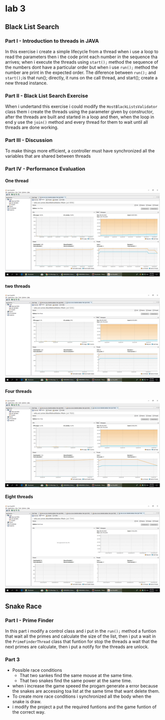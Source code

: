 


# lab 3 

## Black List Search

### Part I - Introduction to threads in JAVA
In this exercise i create a simple lifecycle from a thread when i use a loop to read the parameters then i the code print each number in the sequence tha arrives; when i execute the threads using `start();` method  the sequence of the numbers dont have a particular order but when i use `run();` method  the number are print in the expected order.
The diference between `run();` and `start();`is that run(); directly, it runs on the call thread, and start(); create a new thread instance.

### Part II - Black List Search Exercise

When i undertand this exercise i could modify the `HostBlackListsValidator` class  them i create the threads using the parameter given by constructor, after the threads are built and started in a loop and then, when the loop in end y use the `join()` method and  every thread for them to wait until all threads are done working.

### Part III - Discussion

To make things more efficient, a controller must have  synchronized all the variables that are shared between threads

### Part IV - Performance Evaluation

#### One thread
![foto](imagenes/2.png)
#### two threads
![foto](imagenes/3.png)
#### Four threads
![foto](imagenes/4.png)
#### Eight threads
![foto](imagenes/5.png)

## Snake Race

### Part I - Prime Finder
In this part i modify a control class and i put in the `run();` method a funtion that wait all the primes and calculate the size of the list, then i put a wait in the `PrimeFinderThread` class that funtion for stop the threads a wait that the next primes are calculate, then i put a notify for the threads are unlock.
### Part 3

 - Possible race conditions
	 - 	That two sankes find the same mouse at the same time.
	-	That two snakes find the same power at the same time.
 - when i increase the game speeed  the progam generate a error because the snakes are accessing toa list at the same time that want delete them. 
 - To create more race conditions i  synchronized all the body when the snake is draw.
 - i modify the project a put the required funtions and the game funtion of  the correct way.
